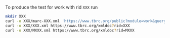 To produce the test for work with rid `XXX` run

```sh
mkdir XXX
curl -o XXX/marc-XXX.xml 'https://www.tbrc.org/public?module=work&query=marc&args=XXX'
curl -o XXX/XXX.xml https://www.tbrc.org/xmldoc?rid=XXX
curl -o XXX/MXXX.xml https://www.tbrc.org/xmldoc?rid=MXXX
```
